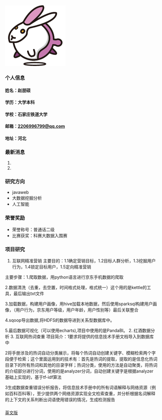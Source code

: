 ![证件照](/tupian.png)
### 个人信息
#### 姓名：赵朋硕
#### 学历：大学本科
#### 学校：石家庄铁道大学
#### 邮箱：2206996799@qq.com
#### 地址：河北

### 最新消息
1. 
2. 

### 研究方向
- javaweb
- 大数据挖掘分析
- 人工智能

### 荣誉奖励
- 荣誉称号：普通话二级
- 比赛获奖：科赛大数据入围赛

### 项目研究
1. 互联网精准营销
主要目的：1.1确定营销目标，1.2目标人群分析，1.3挖掘用户行为，1.4锁定目标用户，1.5定向精准营销

主要步骤：1.爬取数据，用python语言进行京东手机数据的爬取

2.数据清洗（去重，去空置，时间格式处理，格式统一）这个用的是kettle的工具，最后输出txt文件

3.加载数据，构建用户画像，用hive加载本地数据，然后使用sparksql构建用户画像，（用户行为，京东用户等级，用户年龄，用户性别等）最后关联整合

4.sqoop导出数据,将HDFS的数据导进到关系型数据库中。

5.最后数据可视化（可以使用echarts),项目中使用的是PandaBI。
2. 红酒数据分析
3. 互联网热词查重
项目简介：1要求将提供的信息技术手册文档导入到数据库中

2将手册涉及的热词自动分类展示，将每个热词自动创建关键字、模糊检索两个字段便于检索；这个里面运用到的技术有：首先是热词的提取，提取的是信息化热词目录下的所有热词和其他的目录字样；热词分类，使用的方法是自动聚类，将热词的介绍部分进行分词，使用的是analyzer分词，自动创建关键字是根据analyzer基础上实现的，基于tf-idf算法

3生成数据查重错误分析报告，将信息技术手册中的所有词语解释与网络资源（例如百科百科等），至少提供两个网络资源实现全文检索查重，并分析根据名词解释的上下文的关系判断出词语使用错误的情况，生成检测报告

### 
[英文版](index-en.md)
